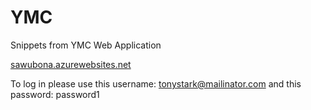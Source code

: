 # YMC
Snippets from YMC Web Application


[sawubona.azurewebsites.net](http://sawubona.azurewebsites.net/)

To log in please use this username: tonystark@mailinator.com
and this password: password1
